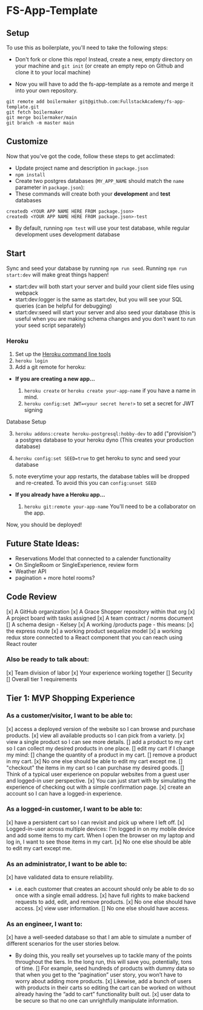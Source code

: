 # FS-App-Template

## Setup

To use this as boilerplate, you'll need to take the following steps:

* Don't fork or clone this repo! Instead, create a new, empty
  directory on your machine and `git init` (or create an empty repo on
  Github and clone it to your local machine)

* Now you will have to add the fs-app-template as a remote and merge it into your own repository.

```
git remote add boilermaker git@github.com:FullstackAcademy/fs-app-template.git
git fetch boilermaker
git merge boilermaker/main
git branch -m master main
```

## Customize

Now that you've got the code, follow these steps to get acclimated:

* Update project name and description in `package.json`
* `npm install`
* Create two postgres databases (`MY_APP_NAME` should match the `name`
  parameter in `package.json`):
* These commands will create both your **development** and **test** databases

```
createdb <YOUR APP NAME HERE FROM package.json>
createdb <YOUR APP NAME HERE FROM package.json>-test
```

* By default, running `npm test` will use your test database, while
  regular development uses development database

## Start

Sync and seed your database by running `npm run seed`. Running `npm run start:dev` will make great things happen!

- start:dev will both start your server and build your client side files using webpack
- start:dev:logger is the same as start:dev, but you will see your SQL queries (can be helpful for debugging)
- start:dev:seed will start your server and also seed your database (this is useful when you are making schema changes and you don't want to run your seed script separately)


### Heroku

1.  Set up the [Heroku command line tools][heroku-cli]
2.  `heroku login`
3.  Add a git remote for heroku:

[heroku-cli]: https://devcenter.heroku.com/articles/heroku-cli

* **If you are creating a new app...**

  1.  `heroku create` or `heroku create your-app-name` if you have a
      name in mind.
  2.  `heroku config:set JWT=<your secret here!>` to set a secret for JWT signing

Database Setup

  3.  `heroku addons:create heroku-postgresql:hobby-dev` to add
      ("provision") a postgres database to your heroku dyno (This creates your production database)

  4.  `heroku config:set SEED=true` to get heroku to sync and seed your database

  5.   note everytime your app restarts, the database tables will be dropped and re-created. To avoid this you can `config:unset SEED`


* **If you already have a Heroku app...**

  1.  `heroku git:remote your-app-name` You'll need to be a
      collaborator on the app.


Now, you should be deployed!

## Future State Ideas:
* Reservations Model that connected to a calender functionality
* On SingleRoom or SingleExperience, review form
* Weather API
* pagination + more hotel rooms?

## Code Review
[x] A GitHub organization
[x] A Grace Shopper repository within that org
[x] A project board with tasks assigned
[x] A team contract / norms document
[] A schema design - Kelsey
[x] A working /products page - this means: 
  [x] the express route 
  [x] a working product sequelize model
  [x] a working redux store connected to a React component that you can reach using React router
### Also be ready to talk about:
[x] Team division of labor
[x] Your experience working together
[] Security
[] Overall tier 1 requirements

## Tier 1: MVP Shopping Experience

### As a customer/visitor, I want to be able to:
[x] access a deployed version of the website so I can browse and purchase products.
[x] view all available products so I can pick from a variety.
[x] view a single product so I can see more details.
[] add a product to my cart so I can collect my desired products in one place.
[] edit my cart if I change my mind:
[] change the quantity of a product in my cart.
[] remove a product in my cart.
[x] No one else should be able to edit my cart except me.
[] "checkout" the items in my cart so I can purchase my desired goods.
[] Think of a typical user experience on popular websites from a guest user and logged-in user perspective.
[x] You can just start with by simulating the experience of checking out with a simple confirmation page.
[x] create an account so I can have a logged-in experience.

### As a logged-in customer, I want to be able to:
[x] have a persistent cart so I can revisit and pick up where I left off.
[x] Logged-in-user across multiple devices: I'm logged in on my mobile device and add some items to my cart. When I open the browser on my laptop and log in, I want to see those items in my cart.
[x] No one else should be able to edit my cart except me.

### As an administrator, I want to be able to:
[x] have validated data to ensure reliability.
  * i.e. each customer that creates an account should only be able to do so once with a single email address.
[x] have full rights to make backend requests to add, edit, and remove products.
[x] No one else should have access.
[x] view user information.
[] No one else should have access.

### As an engineer, I want to:
[x] have a well-seeded database so that I am able to simulate a number of different scenarios for the user stories below.
  * By doing this, you really set yourselves up to tackle many of the points throughout the tiers. In the long run, this will save you, potentially, tons of time.
[] For example, seed hundreds of products with dummy data so that when you get to the “pagination” user story, you won’t have to worry about adding more products.
[x] Likewise, add a bunch of users with products in their carts so editing the cart can be worked on without already having the “add to cart” functionality built out.
[x] user data to be secure so that no one can unrightfully manipulate information.
